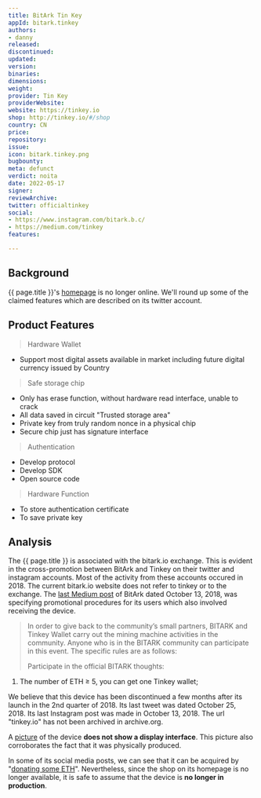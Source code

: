 ```yaml
---
title: BitArk Tin Key
appId: bitark.tinkey
authors:
- danny
released: 
discontinued: 
updated: 
version: 
binaries: 
dimensions: 
weight: 
provider: Tin Key
providerWebsite: 
website: https://tinkey.io
shop: http://tinkey.io/#/shop
country: CN
price: 
repository: 
issue: 
icon: bitark.tinkey.png
bugbounty: 
meta: defunct
verdict: noita
date: 2022-05-17
signer: 
reviewArchive: 
twitter: officialtinkey
social:
- https://www.instagram.com/bitark.b.c/
- https://medium.com/tinkey
features: 

---
```


## Background

{{ page.title }}'s [homepage](https://tinkey.io) is no longer online. We'll round up some of the claimed features which are described on its twitter account. 

## Product Features

> Hardware Wallet
- Support most digital assets available in market including future digital currency issued by Country
>
> Safe storage chip
- Only has erase function, without hardware read interface, unable to crack
- All data saved in circuit "Trusted storage area"
- Private key from truly random nonce in a physical chip
- Secure chip just has signature interface
>
> Authentication
- Develop protocol
- Develop SDK
- Open source code
>
> Hardware Function
- To store authentication certificate
- To save private key

## Analysis 

The {{ page.title }} is associated with the bitark.io exchange. This is evident in the cross-promotion between BitArk and Tinkey on their twitter and instagram accounts. Most of the activity from these accounts occured in 2018. The current bitark.io website does not refer to tinkey or to the exchange. The [last Medium post](https://medium.com/@bitark/bitark-weekly-028-october-8-october-13-59df5522345c) of BitArk dated October 13, 2018, was specifying promotional procedures for its users which also involved receiving the device. 

> In order to give back to the community’s small partners, BITARK and Tinkey Wallet carry out the mining machine activities in the community. Anyone who is in the BITARK community can participate in this event. The specific rules are as follows:
>
> Participate in the official BITARK thoughts:
1. The number of ETH ≥ 5, you can get one Tinkey wallet;


We believe that this device has been discontinued a few months after its launch in the 2nd quarter of 2018. Its last tweet was dated October 25, 2018. Its last Instagram post was made in October 13, 2018. The url "tinkey.io" has not been archived in archive.org. 

A [picture](https://www.instagram.com/p/BoQyVQOAQA3/) of the device **does not show a display interface**. This picture also corroborates the fact that it was physically produced.

In some of its social media posts, we can see that it can be acquired by "[donating some ETH](https://twitter.com/officialtinkey/status/1052157834807439360)". Nevertheless, since the shop on its homepage is no longer available, it is safe to assume that the device is **no longer in production**. 

